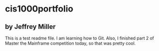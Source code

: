 # cis1000portfolio
## by Jeffrey Miller
This is a test readme file. I am learning how to Git.
Also, I finished part 2 of Master the Mainframe competition today, so that was pretty cool.
